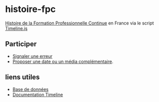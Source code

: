 # histoire-fpc

[Histoire de la Formation Professionnelle Continue](http://stephma.net/histoire-fpc/) en France via le script [Timeline.js](https://timeline.knightlab.com)

## Participer

* [Signaler une erreur](https://github.com/stephmnt/histoire-fpc/issues)
* [Proposer une date ou un média complémentaire](https://github.com/stephmnt/histoire-fpc/discussions). 

## liens utiles

* [Base de données](https://github.com/stephmnt/histoire-fpc/blob/master/timeline.json)
* [Documentation Timeline](https://timeline.knightlab.com/docs/index.html)
